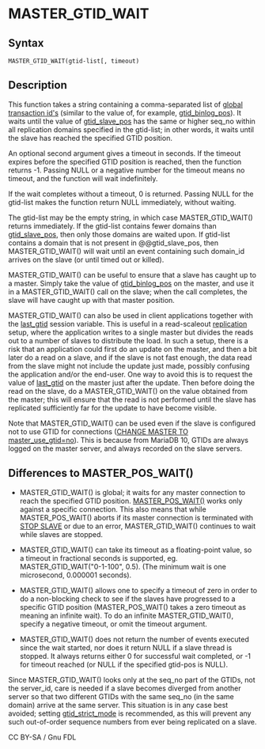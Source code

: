 
# MASTER_GTID_WAIT

## Syntax


```
MASTER_GTID_WAIT(gtid-list[, timeout)
```

## Description


This function takes a string containing a comma-separated list of [global transaction id's](../../../../../../server-usage/replication-cluster-multi-master/standard-replication/gtid.md)
(similar to the value of, for example, [gtid_binlog_pos](../../../../../../server-usage/replication-cluster-multi-master/standard-replication/gtid.md)). It waits until the value of [gtid_slave_pos](../../../../../../server-usage/replication-cluster-multi-master/standard-replication/gtid.md) has the same or higher seq_no within all replication domains specified in the gtid-list; in other words, it waits until the slave has
reached the specified GTID position.


An optional second argument gives a timeout in seconds. If the timeout
expires before the specified GTID position is reached, then the function
returns -1. Passing NULL or a negative number for the timeout means no timeout, and the function will wait indefinitely.


If the wait completes without a timeout, 0 is returned. Passing NULL for the
 gtid-list makes the function return NULL immediately, without waiting.


The gtid-list may be the empty string, in which case MASTER_GTID_WAIT()
returns immediately. If the gtid-list contains fewer domains than
[gtid_slave_pos](../../../../../../server-usage/replication-cluster-multi-master/standard-replication/gtid.md), then only those domains are waited upon. If gtid-list
contains a domain that is not present in @@gtid_slave_pos, then
MASTER_GTID_WAIT() will wait until an event containing such domain_id arrives
on the slave (or until timed out or killed).


MASTER_GTID_WAIT() can be useful to ensure that a slave has caught up to
a master. Simply take the value of [gtid_binlog_pos](../../../../../../server-usage/replication-cluster-multi-master/standard-replication/gtid.md) on the master, and use it in a MASTER_GTID_WAIT() call on the slave; when the call completes, the slave
will have caught up with that master position.


MASTER_GTID_WAIT() can also be used in client applications together with the
[last_gtid](../../../../../../server-usage/replication-cluster-multi-master/standard-replication/gtid.md) session variable. This is useful in a read-scaleout [replication](../../../../../../server-usage/replication-cluster-multi-master/README.md) setup, where the application writes to a single master but divides the
reads out to a number of slaves to distribute the load. In such a setup, there
is a risk that an application could first do an update on the master, and then
a bit later do a read on a slave, and if the slave is not fast enough, the
data read from the slave might not include the update just made, possibly
confusing the application and/or the end-user. One way to avoid this is to
request the value of [last_gtid](../../../../../../server-usage/replication-cluster-multi-master/standard-replication/gtid.md) on the master just after the update. Then
before doing the read on the slave, do a MASTER_GTID_WAIT() on the value
obtained from the master; this will ensure that the read is not performed
until the slave has replicated sufficiently far for the update to have become
visible.


Note that MASTER_GTID_WAIT() can be used even if the slave is configured not
to use GTID for connections ([CHANGE MASTER TO master_use_gtid=no](../../../administrative-sql-statements/replication-statements/change-master-to.md#master_use_gtid)). This is
because from MariaDB 10, GTIDs are always logged on the master server, and
always recorded on the slave servers.


## Differences to MASTER_POS_WAIT()


* MASTER_GTID_WAIT() is global; it waits for any master connection to reach
 the specified GTID position. [MASTER_POS_WAIT()](master_pos_wait.md) works only against a
 specific connection. This also means that while MASTER_POS_WAIT() aborts if
 its master connection is terminated with [STOP SLAVE](../../../administrative-sql-statements/replication-statements/stop-replica.md) or due to an error,
 MASTER_GTID_WAIT() continues to wait while slaves are stopped.


* MASTER_GTID_WAIT() can take its timeout as a floating-point value, so a
 timeout in fractional seconds is supported, eg. MASTER_GTID_WAIT("0-1-100",
 0.5). (The minimum wait is one microsecond, 0.000001 seconds).


* MASTER_GTID_WAIT() allows one to specify a timeout of zero in order to do a
 non-blocking check to see if the slaves have progressed to a specific GTID position
 (MASTER_POS_WAIT() takes a zero timeout as meaning an infinite wait). To do
 an infinite MASTER_GTID_WAIT(), specify a negative timeout, or omit the
 timeout argument.


* MASTER_GTID_WAIT() does not return the number of events executed since the
 wait started, nor does it return NULL if a slave thread is stopped. It
 always returns either 0 for successful wait completed, or -1 for timeout
 reached (or NULL if the specified gtid-pos is NULL).


Since MASTER_GTID_WAIT() looks only at the seq_no part of the GTIDs, not the
server_id, care is needed if a slave becomes diverged from another server so
that two different GTIDs with the same seq_no (in the same domain) arrive at
the same server. This situation is in any case best avoided; setting
[gtid_strict_mode](../../../../../../server-usage/replication-cluster-multi-master/standard-replication/gtid.md) is recommended, as this will prevent any such out-of-order sequence numbers from ever being replicated on a slave.


CC BY-SA / Gnu FDL

